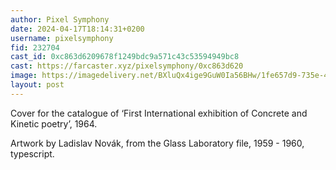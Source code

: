 ```yaml
---
author: Pixel Symphony
date: 2024-04-17T18:14:31+0200
username: pixelsymphony
fid: 232704
cast_id: 0xc863d6209678f1249bdc9a571c43c53594949bc8
cast: https://farcaster.xyz/pixelsymphony/0xc863d620
image: https://imagedelivery.net/BXluQx4ige9GuW0Ia56BHw/1fe657d9-735e-4ef0-07fe-3165d3a03d00/original
layout: post
---
```


Cover for the catalogue of ‘First International exhibition of Concrete and Kinetic poetry’, 1964.

Artwork by Ladislav Novák, from the Glass Laboratory file, 1959 - 1960, typescript.

<img src='https://imagedelivery.net/BXluQx4ige9GuW0Ia56BHw/1fe657d9-735e-4ef0-07fe-3165d3a03d00/original' alt='' referrerpolicy='no-referrer'/>
